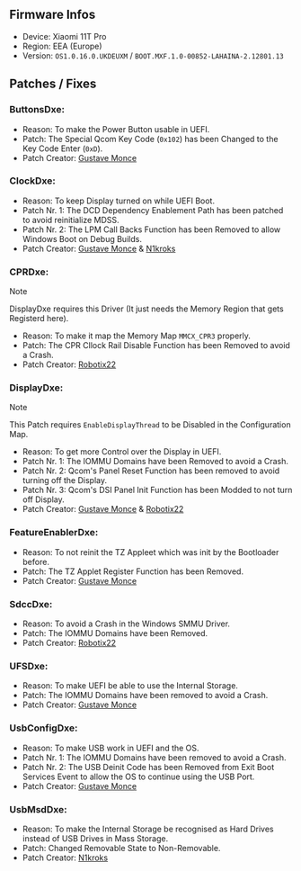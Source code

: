 ## Firmware Infos

- Device: Xiaomi 11T Pro
- Region: EEA (Europe)
- Version: `OS1.0.16.0.UKDEUXM` / `BOOT.MXF.1.0-00852-LAHAINA-2.12801.13`

## Patches / Fixes

### ButtonsDxe:

- Reason: To make the Power Button usable in UEFI.
- Patch: The Special Qcom Key Code (`0x102`) has been Changed to the Key Code Enter (`0xD`).
- Patch Creator: [Gustave Monce](https://github.com/gus33000)

### ClockDxe:

- Reason: To keep Display turned on while UEFI Boot.
- Patch Nr. 1: The DCD Dependency Enablement Path has been patched to avoid reinitialize MDSS.
- Patch Nr. 2: The LPM Call Backs Function has been Removed to allow Windows Boot on Debug Builds.
- Patch Creator: [Gustave Monce](https://github.com/gus33000) & [N1kroks](https://github.com/N1kroks)

### CPRDxe:

> [!NOTE]
> DisplayDxe requires this Driver (It just needs the Memory Region that gets Registerd here).

- Reason: To make it map the Memory Map `MMCX_CPR3` properly.
- Patch: The CPR Cllock Rail Disable Function has been Removed to avoid a Crash.
- Patch Creator: [Robotix22](https://github.com/Eobotix22)

### DisplayDxe:

> [!NOTE]
> This Patch requires `EnableDisplayThread` to be Disabled in the Configuration Map.

- Reason: To get more Control over the Display in UEFI.
- Patch Nr. 1: The IOMMU Domains have been Removed to avoid a Crash.
- Patch Nr. 2: Qcom's Panel Reset Function has been removed to avoid turning off the Display.
- Patch Nr. 3: Qcom's DSI Panel Init Function has been Modded to not turn off Display.
- Patch Creator: [Gustave Monce](https://github.com/gus33000) & [Robotix22](https://github.com/Eobotix22)

### FeatureEnablerDxe:

- Reason: To not reinit the TZ Appleet which was init by the Bootloader before.
- Patch: The TZ Applet Register Function has been Removed.
- Patch Creator: [Gustave Monce](https://github.com/gus33000)

### SdccDxe:

- Reason: To avoid a Crash in the Windows SMMU Driver.
- Patch: The IOMMU Domains have been Removed.
- Patch Creator: [Robotix22](https://github.com/Eobotix22)

### UFSDxe:

- Reason: To make UEFI be able to use the Internal Storage.
- Patch: The IOMMU Domains have been removed to avoid a Crash.
- Patch Creator: [Gustave Monce](https://github.com/gus33000)

### UsbConfigDxe:

- Reason: To make USB work in UEFI and the OS.
- Patch Nr. 1: The IOMMU Domains have been removed to avoid a Crash.
- Patch Nr. 2: The USB Deinit Code has been Removed from Exit Boot Services Event to allow the OS to continue using the USB Port.
- Patch Creator: [Gustave Monce](https://github.com/gus33000)

### UsbMsdDxe:

- Reason: To make the Internal Storage be recognised as Hard Drives instead of USB Drives in Mass Storage.
- Patch: Changed Removable State to Non-Removable.
- Patch Creator: [N1kroks](https://github.com/N1kroks)

